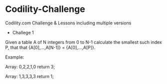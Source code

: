 # Codility-Challenge
Codility.com Challenge &amp; Lessons including multiple versions

* Challege 1

Given a table A of N integers from 0 to N-1 calculate the smallest such index P, that that {A[0],...,A[N-1]} = {A[0],...,A[P]}.

Example:

Array: 0,2,2,1,0 return 3;

Array: 1,3,3,3,3 return 1;
